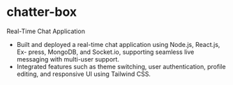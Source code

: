 # chatter-box
Real-Time Chat Application
- Built and deployed a real-time chat application using Node.js, React.js, Ex-
press, MongoDB, and Socket.io, supporting seamless live messaging with
multi-user support.
- Integrated features such as theme switching, user authentication, profile
editing, and responsive UI using Tailwind CSS.
